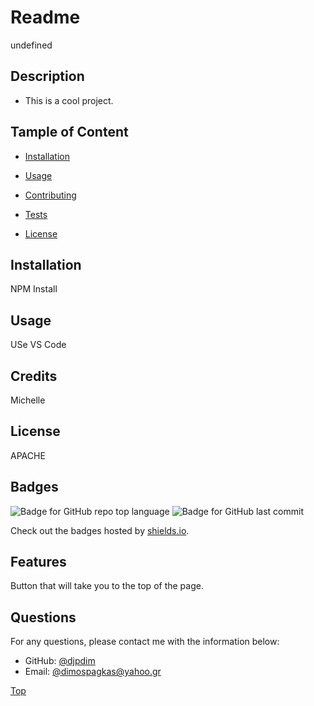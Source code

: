 
  # Readme
  undefined

  ## Description

  * This is a cool project.

  ## Tample of Content

  * [Installation](#installation)
  
  * [Usage](#usage)
  
  * [Contributing](#contributing)

  * [Tests](#tests)

  * [License](#license)

  ## Installation
  NPM Install

  ## Usage
  USe VS Code

  ## Credits
  Michelle

  ## License
  APACHE

  ## Badges
  ![Badge for GitHub repo top language](https://img.shields.io/github/languages/top/djpdim/readmcreator?style=flat&logo=appveyor) ![Badge for GitHub last commit](https://img.shields.io/github/last-commit/djpdim/readmcreator?style=flat&logo=appveyor)
  
  Check out the badges hosted by [shields.io](https://shields.io/).

  ## Features
  Button that will take you to the top of the page.

  ## Questions
  
  For any questions, please contact me with the information below:
 
  * GitHub: [@djpdim](djpdim)
  * Email: [@dimospagkas@yahoo.gr](dimospagkas@yahoo.gr)

  [Top](#Readme)
